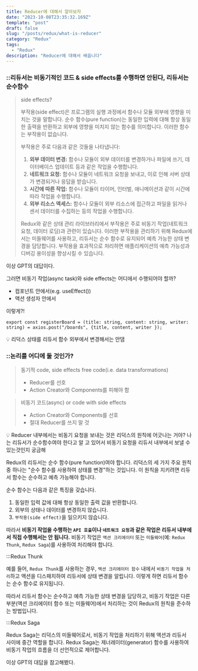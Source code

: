 ```yaml
---
title: Reducer에 대해서 알아보자
date: "2023-10-08T23:35:32.169Z"
template: "post"
draft: false
slug: "/posts/redux/what-is-reducer"
category: "Redux"
tags:
  - "Redux"  
description: "Reducer에 대해서 배웁니다"
---
```


### ::리듀서는 비동기적인 코드 & side effects를 수행하면 안된다, 리듀서는 순수함수

> side effects?
> 
> 
> 부작용(side effect)은 프로그램의 실행 과정에서 함수나 모듈 외부에 영향을 미치는 것을 말합니다. 순수 함수(pure function)는 동일한 입력에 대해 항상 동일한 출력을 반환하고 외부에 영향을 미치지 않는 함수를 의미합니다. 이러한 함수는 부작용이 없습니다.
> 
> 부작용은 주로 다음과 같은 것들을 나타냅니다:
> 
> 1. **외부 데이터 변경:** 함수나 모듈이 외부 데이터를 변경하거나 파일에 쓰기, 데이터베이스 업데이트 등과 같은 작업을 수행합니다.
> 2. **네트워크 요청:** 함수나 모듈이 네트워크 요청을 보내고, 이로 인해 서버 상태가 변경되거나 응답을 받습니다.
> 3. **시간에 따른 작업:** 함수나 모듈이 타이머, 인터벌, 애니메이션과 같이 시간에 따라 작업을 수행합니다.
> 4. **외부 리소스 액세스:** 함수나 모듈이 외부 리소스에 접근하고 파일을 읽거나 센서 데이터를 수집하는 등의 작업을 수행합니다.
> 
> Redux와 같은 상태 관리 라이브러리에서 부작용은 주로 비동기 작업(네트워크 요청, 데이터 로딩)과 관련이 있습니다. 이러한 부작용을 관리하기 위해 Redux에서는 미들웨어를 사용하고, 리듀서는 순수 함수로 유지되어 예측 가능한 상태 변경을 담당합니다. 부작용을 효과적으로 처리하면 애플리케이션의 예측 가능성과 디버깅 용이성을 향상시킬 수 있습니다.
> 

이상 GPT의 대답이다.

그러면 비동기 작업(async task)와 side effects는 어디에서 수행되어야 할까?

- 컴포넌트 안에서(e.g. useEffect())
- 액션 생성자 안에서

이렇게?!

```tsx
export const registerBoard = (title: string, content: string, writer: string) = axios.post("/boards", {title, content, writer });
```

<aside>
💡 리덕스 상태를 리듀서 함수 외부에서 변경해서는  안댐

</aside>

### ::논리를 어디에 둘 것인가?

> 동기적 code, side effects free code(i.e. data transformations)
> 
> - Reducer를 선호
> - Action Creator와 Components를 피해야 함

> 비동기 코드(async) or code with side effects
> 
> - Action Creator와 Components를 선호
> - 절대 Reducer를 쓰지 말 것

<aside>
💡 Reducer 내부에서는 비동기 요청을 보내는 것은 리덕스의 원칙에 어긋나는 거야? 나는 리듀서가 순수함수여야 한다고 알 고 있어서 비동기 요청을 리듀서 내부에서 보낼 수 있는것인지 궁금해

</aside>

Redux의 리듀서는 순수 함수(pure function)여야 합니다. 리덕스의 세 가지 주요 원칙 중 하나는 "순수 함수를 사용하여 상태를 변경"하는 것입니다. 이 원칙을 지키려면 리듀서 함수는 순수하고 예측 가능해야 합니다.

순수 함수는 다음과 같은 특징을 갖습니다.

1. 동일한 입력 값에 대해 항상 동일한 출력 값을 반환합니다.
2. 외부의 상태나 데이터를 변경하지 않습니다.
3. `부작용(side effect)`을 일으키지 않습니다.

따라서 **비동기 작업을 수행하는 `API 호출`이나 `네트워크 요청`과 같은 작업은 리듀서 내부에서 직접 수행해서는 안 됩니다.** 비동기 작업은 `액션 크리에이터` 또는 `미들웨어`(예: `Redux Thunk`, `Redux Saga`)를 사용하여 처리해야 합니다.

:::Redux Thunk

예를 들어, `Redux Thunk`를 사용하는 경우, `액션 크리에이터 함수` 내에서 `비동기 작업을 처리`하고 액션을 디스패치하여 리듀서에 상태 변경을 알립니다. 이렇게 하면 리듀서 함수는 순수 함수로 유지됩니다.

따라서 리듀서 함수는 순수하고 예측 가능한 상태 변경을 담당하고, 비동기 작업은 다른 부분(액션 크리에이터 함수 또는 미들웨어)에서 처리하는 것이 Redux의 원칙을 준수하는 방법입니다.

:::Redux Saga

Redux Saga는 리덕스의 미들웨어로서, 비동기 작업을 처리하기 위해 액션과 리듀서 사이에 중간 역할을 합니다. Redux Saga는 제너레이터(generator) 함수를 사용하여 비동기 작업의 흐름을 더 선언적으로 제어합니다.

이상 GPT의 대답을 참고해봤다.